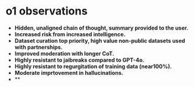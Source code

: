 # o1 observations

- **Hidden, unaligned chain of thought, summary provided to the user.**
- **Increased risk from increased intelligence.**
- **Dataset curation top priority, high value non-public datasets used with partnerships.**
- **Improved moderation with longer CoT.**
- **Highly resistant to jaibreaks compared to GPT-4o.**
- **Highly resistant to regurgitation of training data \(near100%\).**
- **Moderate imprtovement in hallucinations.**
- **